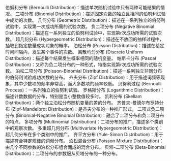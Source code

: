 伯努利分布 (Bernoulli Distribution)：描述单次随机试验中只有两种可能结果的情况。
二项分布 (Binomial Distribution)：描述固定次数的独立且相同的伯努利试验中成功的次数。
几何分布 (Geometric Distribution)：描述在一系列独立的伯努利试验中，实现第一次成功所需的试验次数。
负二项分布 (Negative Binomial Distribution)：描述在一系列独立的伯努利试验中，实现第r次成功所需的试验次数。
超几何分布 (Hypergeometric Distribution)：描述在不放回的抽样过程中，抽取到指定数量成功对象的概率。
泊松分布 (Poisson Distribution)：描述在给定时间间隔内，发生某个事件的次数。
离散均匀分布 (Discrete Uniform Distribution)：描述每个结果发生概率相同的随机变量。
帕斯卡分布 (Pascal Distribution)：又称为负二项分布的一种形式，特指实现第r次成功所需的试验次数。
泊松二项分布 (Poisson-Binomial Distribution)：描述一系列独立非同分布的伯努利试验成功次数的分布。
齐夫分布 (Zipf Distribution)：用于描述词频等现象，其中少数项的频率非常高，而大多数项的频率较低。
贝努利过程 (Bernoulli Process)：一系列独立的伯努利试验。
罗格斯分布 (Logarithmic Distribution)：描述计数数据的分布，特别是当小整数值较多时。
凯利分布 (Skellam Distribution)：两个独立泊松分布随机变量的差的分布。
齐普夫-曼德尔布罗特分布 (Zipf-Mandelbrot Distribution)：是齐夫分布的一种推广形式。
二项式负二项分布 (Binomial-Negative Binomial Distribution)：融合了二项分布和负二项分布的特点。
多项分布 (Multinomial Distribution)：二项分布的推广，描述多个类别中的观察次数。
多重超几何分布 (Multivariate Hypergeometric Distribution)：超几何分布在多个类别中的推广。
齐平方分布 (Yule-Simon Distribution)：用于描述符合特定规律的词频分布。
泊松混合分布 (Poisson Mixture Distribution)：由几个不同参数的泊松分布组合而成的混合分布。
贝塔-二项分布 (Beta-Binomial Distribution)：二项分布的参数服从贝塔分布的一种分布。
